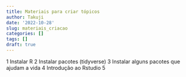 ```yaml
---
title: Materiais para criar tópicos
author: Takuji
date: '2022-10-28'
slug: materiais_criacao
categories: []
tags: []
draft: true
---
```


1 Instalar R 
2 Instalar pacotes (tidyverse)
3 Instalar alguns pacotes que ajudam a vida
4 Introdução ao Rstudio
5 

